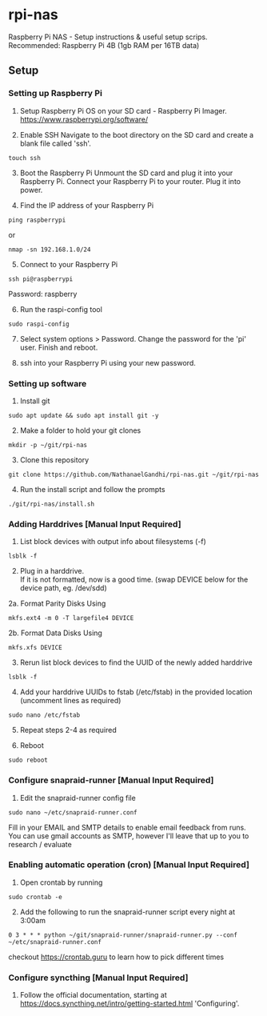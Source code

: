 # rpi-nas
Raspberry Pi NAS - Setup instructions &amp; useful setup scrips.
Recommended: Raspberry Pi 4B (1gb RAM per 16TB data)

## Setup
### Setting up Raspberry Pi
1. Setup Raspberry Pi OS on your SD card - Raspberry Pi Imager.
https://www.raspberrypi.org/software/

2. Enable SSH
Navigate to the boot directory on the SD card and create a blank file called 'ssh'.
```
touch ssh
```

3. Boot the Raspberry Pi
Unmount the SD card and plug it into your Raspberry Pi. Connect your Raspberry Pi to your router. Plug it into power.

4. Find the IP address of your Raspberry Pi
```
ping raspberrypi
```
or
```
nmap -sn 192.168.1.0/24
```

5. Connect to your Raspberry Pi
```
ssh pi@raspberrypi
```
Password: raspberry

6. Run the raspi-config tool
```
sudo raspi-config
```
7. Select system options > Password. Change the password for the 'pi' user.
Finish and reboot.

8. ssh into your Raspberry Pi using your new password.

### Setting up software
1. Install git
```
sudo apt update && sudo apt install git -y
```

2. Make a folder to hold your git clones
```
mkdir -p ~/git/rpi-nas
```

3. Clone this repository
```
git clone https://github.com/NathanaelGandhi/rpi-nas.git ~/git/rpi-nas
```

4. Run the install script and follow the prompts
```
./git/rpi-nas/install.sh
```

### Adding Harddrives [Manual Input Required]
1. List block devices with output info about filesystems (-f)
```
lsblk -f
```

2. Plug in a harddrive.<br/>
If it is not formatted, now is a good time. (swap DEVICE below for the device path, eg. /dev/sdd)

2a. Format Parity Disks Using
```
mkfs.ext4 -m 0 -T largefile4 DEVICE
```

2b. Format Data Disks Using
```
mkfs.xfs DEVICE
```


3. Rerun list block devices to find the UUID of the newly added harddrive
```
lsblk -f
```

4. Add your harddrive UUIDs to fstab (/etc/fstab) in the provided location (uncomment lines as required)
```
sudo nano /etc/fstab
```

5. Repeat steps 2-4 as required

6. Reboot
```
sudo reboot
```

### Configure snapraid-runner [Manual Input Required]
1. Edit the snapraid-runner config file
```
sudo nano ~/etc/snapraid-runner.conf
```
Fill in your EMAIL and SMTP details to enable email feedback from runs.
You can use gmail accounts as SMTP, however I'll leave that up to you to research / evaluate

### Enabling automatic operation (cron) [Manual Input Required]
1. Open crontab by running
```
sudo crontab -e
```

2. Add the following to run the snapraid-runner script every night at 3:00am
```
0 3 * * * python ~/git/snapraid-runner/snapraid-runner.py --conf ~/etc/snapraid-runner.conf
```
checkout https://crontab.guru to learn how to pick different times

### Configure syncthing [Manual Input Required]
1. Follow the official documentation, starting at https://docs.syncthing.net/intro/getting-started.html 'Configuring'.
